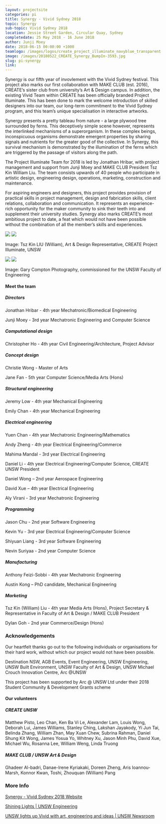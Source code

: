 ```yaml
---
layout: projectsite
categories: pi
title: Synergy - Vivid Sydney 2018
topic: Synergy
sub-topic: Vivid Sydney 2018
location: Jessie Street Garden, Circular Quay, Sydney
completedate: 25 May 2018 - 16 June 2018
author: Junji Moey
date: 2018-06-15 00:00:00 +1000
teamlogo: /images/logos/create_project_illuminate_navyblue_transparent.png
image: /images/20180522_CREATE_Synergy_BumpIn-3593.jpg
slug: pi-synergy
link:
---
```


Synergy is our fifth year of invovlement with the Vivid Sydney festival. This project also marks our first collaboration with MAKE CLUB (est. 2016), CREATE’s sister club from university’s Art & Design campus. In addition, the existing Vivid Team within CREATE has been officially branded Project Illuminate. This has been done to mark the welcome introduction of skilled designers into our team, our long-term commitment to the Vivid Sydney program, and this team’s unique specialisation in interactive artworks.

Synergy presents a pretty tableau from nature - a large plywood tree surrounded by ferns. This deceptively simple scene however, represents the interlinked mechanisms of a superorganism. In these complex beings, inconspicuous organisms demonstrate emergent properties by sharing signals and nutrients for the greater good of the collective. In Synergy, this survival mechanism is demonstrated by the illumination of the ferns which are triggered by the passage of visitors along the path.

The Project Illuminate Team for 2018 is led by Jonathan Hribar, with project management and support from Junji Moey and MAKE CLUB President Tsz Kin William Liu. The team consists upwards of 40 people who participate in artistic design, engineering design, operations, marketing, construction and maintenance.

For aspiring engineers and designers, this project provides provision of practical skills in project management, design and fabrication skills, client relations, collaboration and communication. It represents an experience-rich opportunity for the maker community to sink their teeth into and supplement their university studies. Synergy also marks CREATE’s most ambitious project to date, a feat which would not have been possible without the combination of all the member’s skills and experiences.

<img src="/images/20180503_CREATEProjectIlluminate-0020.jpg" class="contentimg">
<img src="/images/20180519_CREATE_Synergy_BumpIn-0740.jpg" class="contentimg">

Image: Tsz Kin LIU (William), Art & Design Representative, CREATE Project Illuminate, UNSW

<img src="/images/MG_5949final.jpg" class="contentimg">
<img src="/images/MG_5886.jpg" class="contentimg">

Image: Gary Compton Photography, commissioned for the UNSW Faculty of Engineering

<h4>Meet the team</h4>
<h5>Directors</h5>
<p>Jonathan Hribar - 4th year Mechatronic/Biomedical Engineering</p>
<p>Junji Moey - 3rd year Mechatronic Engineering and Computer Science</p>
 
<h5>Computational design</h5>
                    
<p>Christopher Ho - 4th year Civil Engineering/Architecture, Project Advisor</p>
                       
<h5>Concept design</h5>
                    
<p>Christie Wong - Master of Arts</p>
<p>Jane Fan - 5th year Computer Science/Media Arts (Hons)</p>
                     
<h5>Structural engineering</h5>
                    
<p>Jeremy Low - 4th year Mechanical Engineering</p>
<p>Emily Chan - 4th year Mechanical Engineering</p>
                     
<h5>Electrical engineering</h5>
                    
<p>Yuen Chan - 4th year Mechatronic Engineering/Mathematics</p>
<p>Andy Zheng - 4th year Electrical Engineering/Commerce</p>
<p>Mahima Mandal - 3rd year Electrical Engineering</p>
<p>Daniel Li - 4th year Electrical Engineering/Computer Science, CREATE UNSW President</p>
<p>Daniel Wong – 2nd year Aerospace Engineering</p>
<p>David Xue – 4th year Electrical Engineering</p>
<p>Aly Virani - 3rd year Mechatronic Engineering</p>
                     
<h5>Programming</h5>
                    
<p>Jason Chu - 2nd year Software Engineering</p>
<p>Kevin Yu - 3rd year Electrical Engineering/Computer Science</p>
<p>Shiyuan Liang - 3rd year Software Engineering</p>
<p>Nevin Suriyaa - 2nd year Computer Science</p>
                    
<h5>Manufacturing</h5>
                    
<p>Anthony Feizi-Sobbi - 4th year Mechatronic Engineering</p>
<p>Austin Kong – PhD candidate, Mechanical Engineering</p>
                    
<h5>Marketing</h5>
                    
<p>Tsz Kin (William) Liu - 4th year Media Arts (Hons), Project Secretary & Representative in Faculty of Art & Design / MAKE CLUB President</p>
<p>Dylan Goh - 2nd year Commerce/Design (Hons)</p>

<h3>Acknowledgements</h3>

Our heartfelt thanks go out to the following individuals or organisations for their hard work, without which our project would not have been possible.
            
Destination NSW, AGB Events, Event Engineering, UNSW Engineering, UNSW Built Environment, UNSW Faculty of Art & Design, UNSW Michael Crouch Innovation Centre, Arc @UNSW

This project has been supported by Arc @ UNSW Ltd under their 2018 Student Community & Development Grants scheme
                    
<h4>Our volunteers</h4>
<h5>CREATE UNSW</h5>
Matthew Pisto, Leo Chan, Ken Ba Vi Le, Alexander Lam, Louis Wong, Deborah Lui, James Williams, Stanley Ching, Lakshan Jayakody, Yi Jun Tai, Belinda Zhang, William Zhan, May Xuan Chew, Subrina Rahman, Daniel Shung Kit Wong, James Yosua Yo, Whitney Xu, Jason Minh Phu, David Xue, Michael Wu, Rosanna Lee, William Weng, Linda Truong

<h5>MAKE CLUB / UNSW Art & Design</h5>
Ghadeer Al-badri, Danae-Irene Kyriakaki, Doreen Zheng, Aris Ioannou-Marsh, Konnor Kwan, Toshi, Zhouquan (William) Pang
                        
<h3>More Info</h3>
    
<p><a href="https://www.vividsydney.com/event/light/synergy" target="_blank">Synergy - Vivid Sydney 2018 Website</a></p>
<p><a href="https://www.engineering.unsw.edu.au/news/shining-lights" target="_blank">Shining Lights | UNSW Engineering</a></p>
<p><a href="https://newsroom.unsw.edu.au/news/general/unsw-lights-vivid-art-engineering-and-ideas" target="_blank">UNSW lights up Vivid with art, engineering and ideas | UNSW Newsroom</a></p>


